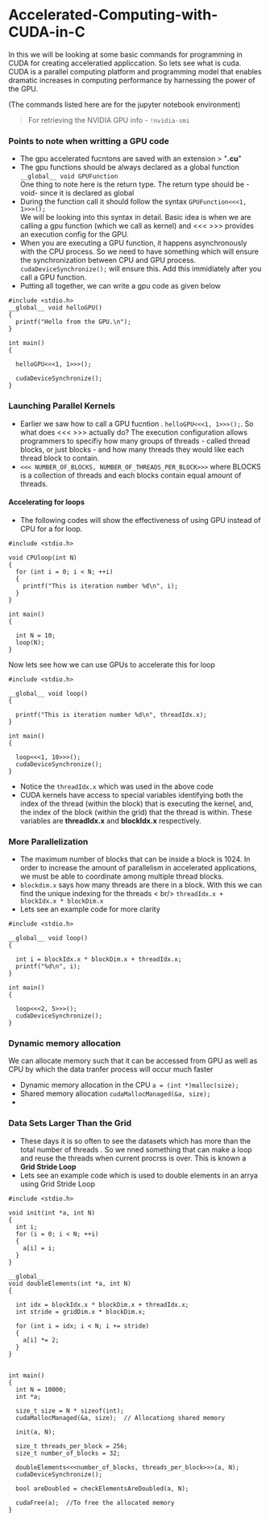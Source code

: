 # Accelerated-Computing-with-CUDA-in-C
   In this we will be looking at some basic commands for programming in CUDA for creating acceleratied appliccation. So lets see what is cuda.
 CUDA is a parallel computing platform and programming model that enables dramatic increases in computing performance by harnessing the power of the GPU. 
 
 (The commands listed here are for the jupyter notebook environment)
> For retrieving the NVIDIA GPU info - `!nvidia-smi`
### Points to note when writting a GPU code
- The gpu accelerated fucntons are saved with an extension > "**.cu**"
- The gpu functions should be  always declared as a global function `__global__ void GPUFunction  `<br />One thing to note here is the return type. The return type should be -void- since it is declared as global
- During the function call it should follow the syntax `GPUFunction<<<1, 1>>>();` <br /> We will be looking into this syntax in detail. Basic idea is when we are calling a gpu function (which we call as kernel) and <<< >>> provides an execution config for the GPU.
- When you are executing a GPU function, it happens asynchronously with the CPU process. So we need to have something which will ensure the synchronization between CPU and GPU process. `cudaDeviceSynchronize();` will ensure this. Add this immidiately after you call a GPU function.
- Putting all together, we can write a gpu code as given below 
``` 
#include <stdio.h>
__global__ void helloGPU()
{
  printf("Hello from the GPU.\n");
}

int main()
{

  helloGPU<<<1, 1>>>();

  cudaDeviceSynchronize();
} 
```
### Launching Parallel Kernels
- Earlier we saw how to call a GPU fucntion . `helloGPU<<<1, 1>>>();`. So what does <<< >>> actually do? The execution configuration allows programmers to specifiy how many groups of threads - called thread blocks, or just blocks - and how many threads they would like each thread block to contain.
- `<<< NUMBER_OF_BLOCKS, NUMBER_OF_THREADS_PER_BLOCK>>>` where BLOCKS is a collection of threads and each blocks contain equal amount of threads.

#### Accelerating for loops
- The following codes will show the effectiveness of using GPU instead of CPU for a for loop.
```
#include <stdio.h>

void CPUloop(int N)
{
  for (int i = 0; i < N; ++i)
  {
    printf("This is iteration number %d\n", i);
  }
}

int main()
{

  int N = 10;
  loop(N);
}
```
Now lets see how we can use GPUs to accelerate this for loop

```
#include <stdio.h>

__global__ void loop()
{

  printf("This is iteration number %d\n", threadIdx.x);
}

int main()
{

  loop<<<1, 10>>>();
  cudaDeviceSynchronize();
}
```
- Notice the `threadIdx.x` which was used in the above code
- CUDA kernels have access to special variables identifying both the index of the thread (within the block) that is executing the kernel, and, the index of the block (within the grid) that the thread is within. These variables are **threadIdx.x** and **blockIdx.x** respectively.

### More Parallelization
- The maximum number of blocks that can be inside a block is 1024. In order to increase the amount of parallelism in accelerated applications, we must be able to coordinate among multiple thread blocks.
- `blockdim.x` says how many threads are there in a block. With this we can find the unique indexing for the threads < br/> `threadIdx.x + blockIdx.x * blockDim.x`
- Lets see an example code for more clarity
```
#include <stdio.h>

__global__ void loop()
{

  int i = blockIdx.x * blockDim.x + threadIdx.x;
  printf("%d\n", i);
}

int main()
{

  loop<<<2, 5>>>();
  cudaDeviceSynchronize();
}
```
### Dynamic memory allocation
We can allocate memory such that it can be accessed from GPU as well as CPU by which the data tranfer process will occur much faster
- Dynamic memory allocation in the CPU `a = (int *)malloc(size);`
- Shared memory allocation `cudaMallocManaged(&a, size);`
- 
### Data Sets Larger Than the Grid
- These days it is so often to see the datasets which has more than the total number of threads . So we nned something that can make a loop and reuse the threads when current procrss is over. This is known a **Grid Stride Loop**
- Lets see an example code which is used to double elements in an arrya using Grid Stride Loop 
```
#include <stdio.h>

void init(int *a, int N)
{
  int i;
  for (i = 0; i < N; ++i)
  {
    a[i] = i;
  }
}

__global__
void doubleElements(int *a, int N)
{

  int idx = blockIdx.x * blockDim.x + threadIdx.x;
  int stride = gridDim.x * blockDim.x;

  for (int i = idx; i < N; i += stride)
  {
    a[i] *= 2;
  }
}


int main()
{
  int N = 10000;
  int *a;

  size_t size = N * sizeof(int);
  cudaMallocManaged(&a, size);  // Allocationg shared memory

  init(a, N);

  size_t threads_per_block = 256;
  size_t number_of_blocks = 32;

  doubleElements<<<number_of_blocks, threads_per_block>>>(a, N);
  cudaDeviceSynchronize();

  bool areDoubled = checkElementsAreDoubled(a, N);

  cudaFree(a);  //To free the allocated memory
}
```










